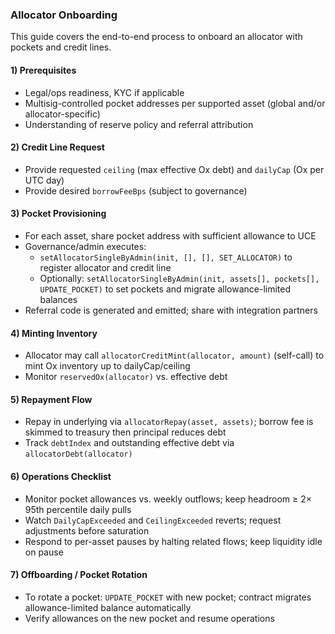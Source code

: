 ### Allocator Onboarding

This guide covers the end-to-end process to onboard an allocator with pockets and credit lines.

#### 1) Prerequisites
- Legal/ops readiness, KYC if applicable
- Multisig-controlled pocket addresses per supported asset (global and/or allocator-specific)
- Understanding of reserve policy and referral attribution

#### 2) Credit Line Request
- Provide requested `ceiling` (max effective Ox debt) and `dailyCap` (Ox per UTC day)
- Provide desired `borrowFeeBps` (subject to governance)

#### 3) Pocket Provisioning
- For each asset, share pocket address with sufficient allowance to UCE
- Governance/admin executes:
  - `setAllocatorSingleByAdmin(init, [], [], SET_ALLOCATOR)` to register allocator and credit line
  - Optionally: `setAllocatorSingleByAdmin(init, assets[], pockets[], UPDATE_POCKET)` to set pockets and migrate allowance-limited balances
- Referral code is generated and emitted; share with integration partners

#### 4) Minting Inventory
- Allocator may call `allocatorCreditMint(allocator, amount)` (self-call) to mint Ox inventory up to dailyCap/ceiling
- Monitor `reservedOx(allocator)` vs. effective debt

#### 5) Repayment Flow
- Repay in underlying via `allocatorRepay(asset, assets)`; borrow fee is skimmed to treasury then principal reduces debt
- Track `debtIndex` and outstanding effective debt via `allocatorDebt(allocator)`

#### 6) Operations Checklist
- Monitor pocket allowances vs. weekly outflows; keep headroom ≥ 2× 95th percentile daily pulls
- Watch `DailyCapExceeded` and `CeilingExceeded` reverts; request adjustments before saturation
- Respond to per-asset pauses by halting related flows; keep liquidity idle on pause

#### 7) Offboarding / Pocket Rotation
- To rotate a pocket: `UPDATE_POCKET` with new pocket; contract migrates allowance-limited balance automatically
- Verify allowances on the new pocket and resume operations

